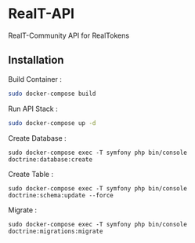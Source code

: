 # RealT-API
RealT-Community API for RealTokens

## Installation
Build Container :
```bash
sudo docker-compose build
```

Run API Stack :
```bash
sudo docker-compose up -d
```

Create Database :
```
sudo docker-compose exec -T symfony php bin/console doctrine:database:create
```

Create Table :
```
sudo docker-compose exec -T symfony php bin/console doctrine:schema:update --force
```

Migrate :
```
sudo docker-compose exec -T symfony php bin/console doctrine:migrations:migrate
```
